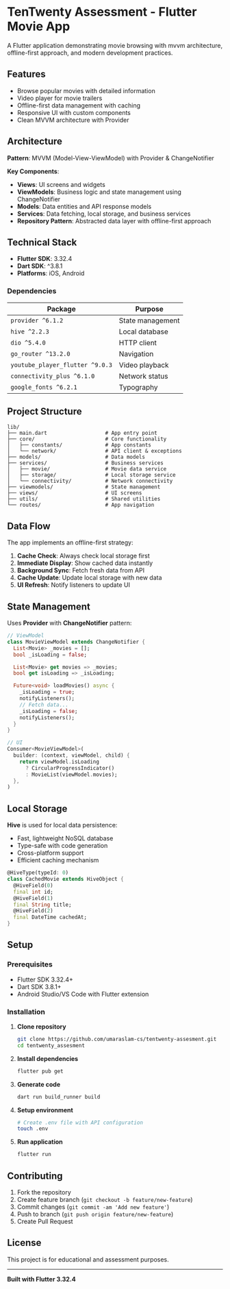 # TenTwenty Assessment - Flutter Movie App

A Flutter application demonstrating movie browsing with mvvm architecture, offline-first approach, and modern development practices.

## Features

- Browse popular movies with detailed information
- Video player for movie trailers
- Offline-first data management with caching
- Responsive UI with custom components
- Clean MVVM architecture with Provider

## Architecture

**Pattern**: MVVM (Model-View-ViewModel) with Provider & ChangeNotifier

**Key Components**:

- **Views**: UI screens and widgets
- **ViewModels**: Business logic and state management using ChangeNotifier
- **Models**: Data entities and API response models
- **Services**: Data fetching, local storage, and business services
- **Repository Pattern**: Abstracted data layer with offline-first approach

## Technical Stack

- **Flutter SDK**: 3.32.4
- **Dart SDK**: ^3.8.1
- **Platforms**: iOS, Android

### Dependencies

| Package                         | Purpose          |
| ------------------------------- | ---------------- |
| `provider ^6.1.2`               | State management |
| `hive ^2.2.3`                   | Local database   |
| `dio ^5.4.0`                    | HTTP client      |
| `go_router ^13.2.0`             | Navigation       |
| `youtube_player_flutter ^9.0.3` | Video playback   |
| `connectivity_plus ^6.1.0`      | Network status   |
| `google_fonts ^6.2.1`           | Typography       |

## Project Structure

```
lib/
├── main.dart                   # App entry point
├── core/                       # Core functionality
│   ├── constants/              # App constants
│   └── network/                # API client & exceptions
├── models/                     # Data models
├── services/                   # Business services
│   ├── movie/                  # Movie data service
│   ├── storage/                # Local storage service
│   └── connectivity/           # Network connectivity
├── viewmodels/                 # State management
├── views/                      # UI screens
├── utils/                      # Shared utilities
└── routes/                     # App navigation
```

## Data Flow

The app implements an offline-first strategy:

1. **Cache Check**: Always check local storage first
2. **Immediate Display**: Show cached data instantly
3. **Background Sync**: Fetch fresh data from API
4. **Cache Update**: Update local storage with new data
5. **UI Refresh**: Notify listeners to update UI

## State Management

Uses **Provider** with **ChangeNotifier** pattern:

```dart
// ViewModel
class MovieViewModel extends ChangeNotifier {
  List<Movie> _movies = [];
  bool _isLoading = false;

  List<Movie> get movies => _movies;
  bool get isLoading => _isLoading;

  Future<void> loadMovies() async {
    _isLoading = true;
    notifyListeners();
    // Fetch data...
    _isLoading = false;
    notifyListeners();
  }
}

// UI
Consumer<MovieViewModel>(
  builder: (context, viewModel, child) {
    return viewModel.isLoading
      ? CircularProgressIndicator()
      : MovieList(viewModel.movies);
  },
)
```

## Local Storage

**Hive** is used for local data persistence:

- Fast, lightweight NoSQL database
- Type-safe with code generation
- Cross-platform support
- Efficient caching mechanism

```dart
@HiveType(typeId: 0)
class CachedMovie extends HiveObject {
  @HiveField(0)
  final int id;
  @HiveField(1)
  final String title;
  @HiveField(2)
  final DateTime cachedAt;
}
```

## Setup

### Prerequisites

- Flutter SDK 3.32.4+
- Dart SDK 3.8.1+
- Android Studio/VS Code with Flutter extension

### Installation

1. **Clone repository**

   ```bash
   git clone https://github.com/umaraslam-cs/tentwenty-assesment.git
   cd tentwenty_assesment
   ```

2. **Install dependencies**

   ```bash
   flutter pub get
   ```

3. **Generate code**

   ```bash
   dart run build_runner build
   ```

4. **Setup environment**

   ```bash
   # Create .env file with API configuration
   touch .env
   ```

5. **Run application**
   ```bash
   flutter run
   ```

## Contributing

1. Fork the repository
2. Create feature branch (`git checkout -b feature/new-feature`)
3. Commit changes (`git commit -am 'Add new feature'`)
4. Push to branch (`git push origin feature/new-feature`)
5. Create Pull Request

## License

This project is for educational and assessment purposes.

---

**Built with Flutter 3.32.4**
